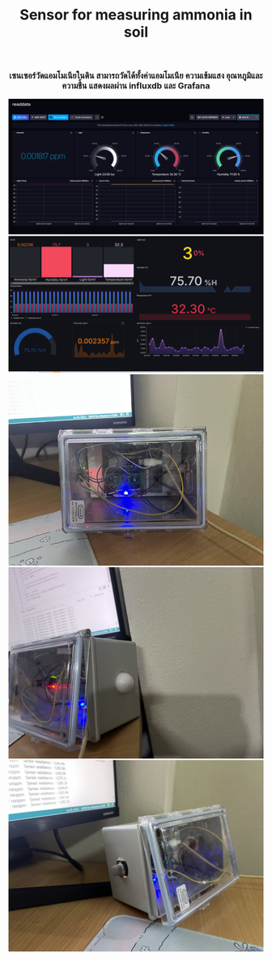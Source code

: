 <p align="center">
    <h1 align="center">Sensor for measuring ammonia in soil</h1>
    <br>
   <h3 align="center">เซนเซอร์วัดแอมโมเนียในดิน สามารถวัดได้ทั้งค่าแอมโมเนีย ความเข้มแสง อุณหภูมิและความชื้น แสดงผลผ่าน influxdb และ Grafana</h3>
    <img src="https://github.com/Mukmanee312/image/blob/main/influxdb.png" >
    <img src="https://github.com/Mukmanee312/image/blob/main/grafana" >
    <img src="https://raw.githubusercontent.com/Mukmanee312/image/refs/heads/main/Image.jfif" >
    <img src="https://raw.githubusercontent.com/Mukmanee312/image/refs/heads/main/Image%20(3).jfif" >
    <img src="https://raw.githubusercontent.com/Mukmanee312/image/refs/heads/main/Image%20(2).jfif" >
</p>
